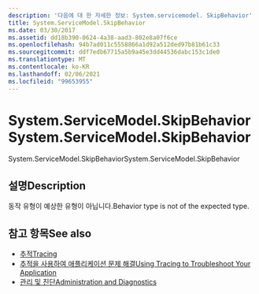 ```yaml
---
description: '다음에 대 한 자세한 정보: System.servicemodel. SkipBehavior'
title: System.ServiceModel.SkipBehavior
ms.date: 03/30/2017
ms.assetid: dd18b390-0624-4a38-aad3-802e8a07f6ce
ms.openlocfilehash: 94b7ad011c5558866a1d92a512ded97b81b61c33
ms.sourcegitcommit: ddf7edb67715a5b9a45e3dd44536dabc153c1de0
ms.translationtype: MT
ms.contentlocale: ko-KR
ms.lasthandoff: 02/06/2021
ms.locfileid: "99653955"
---
```

# <a name="systemservicemodelskipbehavior"></a><span data-ttu-id="277fc-103">System.ServiceModel.SkipBehavior</span><span class="sxs-lookup"><span data-stu-id="277fc-103">System.ServiceModel.SkipBehavior</span></span>

<span data-ttu-id="277fc-104">System.ServiceModel.SkipBehavior</span><span class="sxs-lookup"><span data-stu-id="277fc-104">System.ServiceModel.SkipBehavior</span></span>  
  
## <a name="description"></a><span data-ttu-id="277fc-105">설명</span><span class="sxs-lookup"><span data-stu-id="277fc-105">Description</span></span>  

 <span data-ttu-id="277fc-106">동작 유형이 예상한 유형이 아닙니다.</span><span class="sxs-lookup"><span data-stu-id="277fc-106">Behavior type is not of the expected type.</span></span>  
  
## <a name="see-also"></a><span data-ttu-id="277fc-107">참고 항목</span><span class="sxs-lookup"><span data-stu-id="277fc-107">See also</span></span>

- [<span data-ttu-id="277fc-108">추적</span><span class="sxs-lookup"><span data-stu-id="277fc-108">Tracing</span></span>](index.md)
- [<span data-ttu-id="277fc-109">추적을 사용하여 애플리케이션 문제 해결</span><span class="sxs-lookup"><span data-stu-id="277fc-109">Using Tracing to Troubleshoot Your Application</span></span>](using-tracing-to-troubleshoot-your-application.md)
- [<span data-ttu-id="277fc-110">관리 및 진단</span><span class="sxs-lookup"><span data-stu-id="277fc-110">Administration and Diagnostics</span></span>](../index.md)
